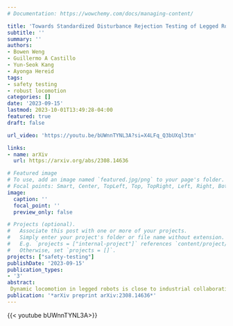 ```yaml
---
# Documentation: https://wowchemy.com/docs/managing-content/

title: 'Towards Standardized Disturbance Rejection Testing of Legged Robot Locomotion with Linear Impactor: A Preliminary Study, Observations, and Implications'
subtitle: ''
summary: ''
authors:
- Bowen Weng
- Guillermo A Castillo
- Yun-Seok Kang
- Ayonga Hereid
tags: 
- safety testing
- robust locomotion
categories: []
date: '2023-09-15'
lastmod: 2023-10-01T13:49:28-04:00
featured: true
draft: false

url_video: 'https://youtu.be/bUWnnTYNL3A?si=X4LFq_Q3bUXql3tm'

links:
- name: arXiv
  url: https://arxiv.org/abs/2308.14636

# Featured image
# To use, add an image named `featured.jpg/png` to your page's folder.
# Focal points: Smart, Center, TopLeft, Top, TopRight, Left, Right, BottomLeft, Bottom, BottomRight.
image:
  caption: ''
  focal_point: ''
  preview_only: false

# Projects (optional).
#   Associate this post with one or more of your projects.
#   Simply enter your project's folder or file name without extension.
#   E.g. `projects = ["internal-project"]` references `content/project/deep-learning/index.md`.
#   Otherwise, set `projects = []`.
projects: ["safety-testing"]
publishDate: '2023-09-15'
publication_types:
- '3'
abstract: 
 Dynamic locomotion in legged robots is close to industrial collaboration, but a lack of standardized testing obstructs commercialization. The issues are not merely political, theoretical, or algorithmic but also physical, indicating limited studies and comprehension regarding standard testing infrastructure and equipment. For decades, the approaches we have been testing legged robots were rarely standardizable with hand-pushing, foot-kicking, rope-dragging, stick-poking, and ball-swinging. This paper aims to bridge the gap by proposing the use of the linear impactor, a well-established tool in other standardized testing disciplines, to serve as an adaptive, repeatable, and fair disturbance rejection testing equipment for legged robots. A pneumatic linear impactor is also adopted for the case study involving the humanoid robot Digit. Three locomotion controllers are examined, including a commercial one, using a walking-in-place task against frontal impacts. The statistically best controller was able to withstand the impact momentum (26.376 kgm/s) on par with a reported average effective momentum from straight punches by Olympic boxers (26.506 kgm/s). Moreover, the case study highlights other anti-intuitive observations, demonstrations, and implications that, to the best of the authors' knowledge, are first-of-its-kind revealed in real-world testing of legged robots.
publication: '*arXiv preprint arXiv:2308.14636*'
---
```


{{< youtube bUWnnTYNL3A>}}